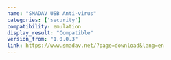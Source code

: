 ```yaml
---
name: "SMADAV USB Anti-virus"
categories: ['security']
compatibility: emulation
display_result: "Compatible"
version_from: "1.0.0.3"
link: https://www.smadav.net/?page=download&lang=en
---
```


